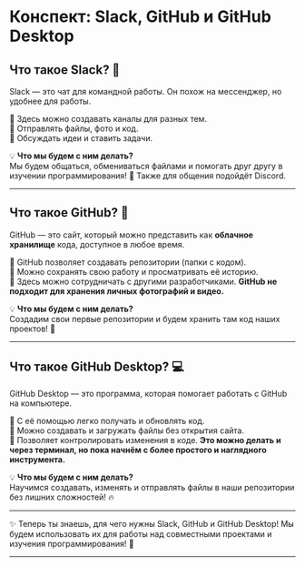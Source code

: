 # Конспект: Slack, GitHub и GitHub Desktop

## Что такое Slack? 💬

Slack — это чат для командной работы. Он похож на мессенджер, но удобнее для работы.

🔹 Здесь можно создавать каналы для разных тем.\
🔹 Отправлять файлы, фото и код.\
🔹 Обсуждать идеи и ставить задачи.

💡 **Что мы будем с ним делать?**\
Мы будем общаться, обмениваться файлами и помогать друг другу в изучении программирования! 🚀 Также для общения подойдёт Discord. 

---

## Что такое GitHub? 🐙

GitHub — это сайт, который можно представить как **облачное хранилище** кода, доступное в любое время.

🔹 GitHub позволяет создавать репозитории (папки с кодом).\
🔹 Можно сохранять свою работу и просматривать её историю.\
🔹 Здесь можно сотрудничать с другими разработчиками. **GitHub не подходит для хранения личных фотографий и видео.**

💡 **Что мы будем с ним делать?**\
Создадим свои первые репозитории и будем хранить там код наших проектов! 💾

---

## Что такое GitHub Desktop? 💻

GitHub Desktop — это программа, которая помогает работать с GitHub на компьютере.

🔹 С её помощью легко получать и обновлять код.\
🔹 Можно создавать и загружать файлы без открытия сайта.\
🔹 Позволяет контролировать изменения в коде. **Это можно делать и через терминал, но пока начнём с более простого и наглядного инструмента.**

💡 **Что мы будем с ним делать?**\
Научимся создавать, изменять и отправлять файлы в наши репозитории без лишних сложностей! 🔥

---

✨ Теперь ты знаешь, для чего нужны Slack, GitHub и GitHub Desktop! Мы будем использовать их для работы над совместными проектами и изучения программирования! 🚀

---

